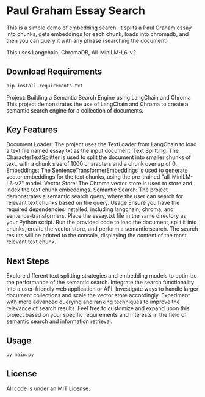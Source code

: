 # Paul Graham Essay Search 

This is a simple demo of embedding search. It splits a Paul Graham essay into chunks, gets embeddings for each chunk, loads into chromadb, and then you can query it with any phrase (searching the document)

This uses Langchain, ChromaDB, All-MiniLM-L6-v2

## Download Requirements 

```bash
pip install requirements.txt
```
Project: Building a Semantic Search Engine using LangChain and Chroma
This project demonstrates the use of LangChain and Chroma to create a semantic search engine for a collection of documents.

## Key Features
Document Loader: The project uses the TextLoader from LangChain to load a text file named essay.txt as the input document.
Text Splitting: The CharacterTextSplitter is used to split the document into smaller chunks of text, with a chunk size of 1000 characters and a chunk overlap of 0.
Embeddings: The SentenceTransformerEmbeddings is used to generate vector embeddings for the text chunks, using the pre-trained "all-MiniLM-L6-v2" model.
Vector Store: The Chroma vector store is used to store and index the text chunk embeddings.
Semantic Search: The project demonstrates a semantic search query, where the user can search for relevant text chunks based on the query.
Usage
Ensure you have the required dependencies installed, including langchain, chroma, and sentence-transformers.
Place the essay.txt file in the same directory as your Python script.
Run the provided code to load the document, split it into chunks, create the vector store, and perform a semantic search.
The search results will be printed to the console, displaying the content of the most relevant text chunk.
## Next Steps
Explore different text splitting strategies and embedding models to optimize the performance of the semantic search.
Integrate the search functionality into a user-friendly web application or API.
Investigate ways to handle larger document collections and scale the vector store accordingly.
Experiment with more advanced querying and ranking techniques to improve the relevance of search results.
Feel free to customize and expand upon this project based on your specific requirements and interests in the field of semantic search and information retrieval.
## Usage

```bash
py main.py
```

## License
All code is under an MIT License.
